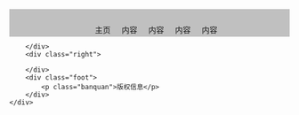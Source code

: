 <!DOCTYPE html>
<html>
<head>
	<meta charset="utf-8">
	<title></title>
	<style type="text/css">
		*{
			padding:0px;
			margin: 0px;
		}
		.top{
			height: 50px;
			width: auto;
			background-color: #C0C0C0;
			margin: 0px auto;
		}
		.right{
			position:absolute;
			top: 50px;
			right: 0px;
			width: 70px;
			height: 100%;
			background-color: #00AAAA;
		}
		.foot{
			width: 100%;
			height: 50px;
			position: fixed;
			bottom: 0px;
			background-color: #C0C0C0;
			text-align: center;
			line-height: 50px;
			overflow: hidden;
		}
		.nav{
			text-align: center;
		}
		.nav ul{
			display: inline-block;
		}
		.nav li{
			float: left;
			margin-top: 12.5px;
		}
		.nav li+li{
			margin-left: 20px;
		}
		a{text-decoration: none;}
		li{
			list-style-type: none;
		}
	</style>
</head>
<body>
	<div class="content">
		<div class="top">
			<div class="nav">
			<ul>
				<li><a href="#">主页</a></li>
				<li><a href="#">内容</a></li>
				<li><a href="#">内容</a></li>
				<li><a href="#">内容</a></li>
				<li><a href="#">内容</a></li>
			</ul>
			</div>
			
		</div>
		<div class="right">
			
		</div>
		<div class="foot">
			<p class="banquan">版权信息</p>
		</div>
	</div>

</body>
</html>
